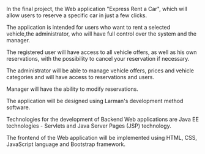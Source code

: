 In the final project, the Web application "Express Rent a Car", which will allow users to reserve a specific car in just a few clicks.

The application is intended for users who want to rent a selected vehicle,the administrator, who will have full control over the system and the manager.

The registered user will have access to all vehicle offers, as well as his own reservations, with the possibility to cancel your reservation if necessary.

The administrator will be able to manage vehicle offers, prices and vehicle categories and will have access to reservations and users. 

Manager will have the ability to modify reservations.

The application will be designed using Larman's development method software.

Technologies for the development of Backend Web applications are Java EE technologies - Servlets and Java Server Pages (JSP) technology.

The frontend of the Web application will be implemented using HTML, CSS, JavaScript language and Bootstrap framework.
